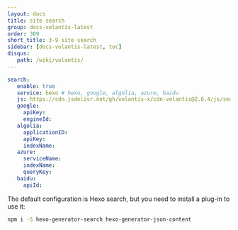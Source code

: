 ```yaml
---
layout: docs
title: site search
group: docs-volantis-latest
order: 309
short_title: 3-9 site search
sidebar: [docs-volantis-latest, toc]
disqus:
   path: /wiki/volantis/
---
```


```yaml blog/_config.volantis.yml
search:
   enable: true
   service: hexo # hexo, google, algolia, azure, baidu
   js: https://cdn.jsdelivr.net/gh/volantis-x/cdn-volantis@2.6.4/js/search.js
   google:
     apiKey:
     engineId:
   algolia:
     applicationID:
     apiKey:
     indexName:
   azure:
     serviceName:
     indexName:
     queryKey:
   baidu:
     apiId:
```
The default configuration is Hexo search, but you need to install a plug-in to use it:
```sh
npm i -S hexo-generator-search hexo-generator-json-content
```